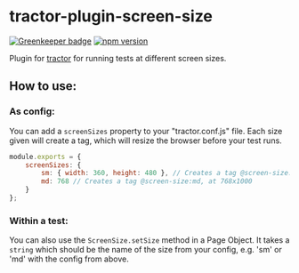 # tractor-plugin-screen-size

[![Greenkeeper badge](https://badges.greenkeeper.io/phenomnomnominal/tractor-plugin-screen-size.svg)](https://greenkeeper.io/)
[![npm version](https://img.shields.io/npm/v/tractor-plugin-screen-size.svg)](https://img.shields.io/npm/v/tractor-plugin-screen-size.svg)

Plugin for [tractor](http://github.com/TradeMe/tractor) for running tests at different screen sizes.

## How to use:

### As config:

You can add a `screenSizes` property to your "tractor.conf.js" file. Each size given will create a tag, which will resize the browser before your test runs.

```javascript
module.exports = {
    screenSizes: {
        sm: { width: 360, height: 480 }, // Creates a tag @screen-size:sm, at 360x840
        md: 768 // Creates a tag @screen-size:md, at 768x1000
    }
};
```

### Within a test:

You can also use the `ScreenSize.setSize` method in a Page Object. It takes a `string` which should be the name of the size from your config, e.g. 'sm' or 'md' with the config from above.
